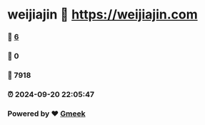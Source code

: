 # weijiajin :link: https://weijiajin.com 
### :page_facing_up: [6](https://weijiajin.com/tag.html) 
### :speech_balloon: 0 
### :hibiscus: 7918 
### :alarm_clock: 2024-09-20 22:05:47 
### Powered by :heart: [Gmeek](https://github.com/Meekdai/Gmeek)
